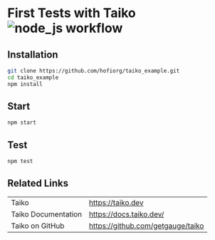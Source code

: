 # First Tests with Taiko ![node_js workflow](https://github.com/hofiorg/taiko_example/actions/workflows/node.js.yml/badge.svg)

## Installation

```sh
git clone https://github.com/hofiorg/taiko_example.git
cd taiko_example
npm install
```

## Start

```sh
npm start
```

## Test

```sh
npm test
```

## Related Links

|                     |                                     |
|---------------------|-------------------------------------|
| Taiko               | <https://taiko.dev>                 |
| Taiko Documentation | <https://docs.taiko.dev/>           |
| Taiko on GitHub     | <https://github.com/getgauge/taiko> |

